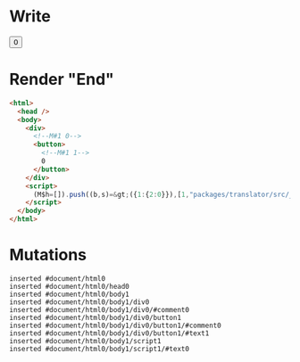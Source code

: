 # Write
  <div><!M#1 0><button><!M#1 1>0</button></div><script>(M$h=[]).push((b,s)=>({1:{2:0}}),[1,"packages/translator/src/__tests__/fixtures/basic-component/components/counter.marko_0_clickCount",])</script>


# Render "End"
```html
<html>
  <head />
  <body>
    <div>
      <!--M#1 0-->
      <button>
        <!--M#1 1-->
        0
      </button>
    </div>
    <script>
      (M$h=[]).push((b,s)=&gt;({1:{2:0}}),[1,"packages/translator/src/__tests__/fixtures/basic-component/components/counter.marko_0_clickCount",])
    </script>
  </body>
</html>
```

# Mutations
```
inserted #document/html0
inserted #document/html0/head0
inserted #document/html0/body1
inserted #document/html0/body1/div0
inserted #document/html0/body1/div0/#comment0
inserted #document/html0/body1/div0/button1
inserted #document/html0/body1/div0/button1/#comment0
inserted #document/html0/body1/div0/button1/#text1
inserted #document/html0/body1/script1
inserted #document/html0/body1/script1/#text0
```